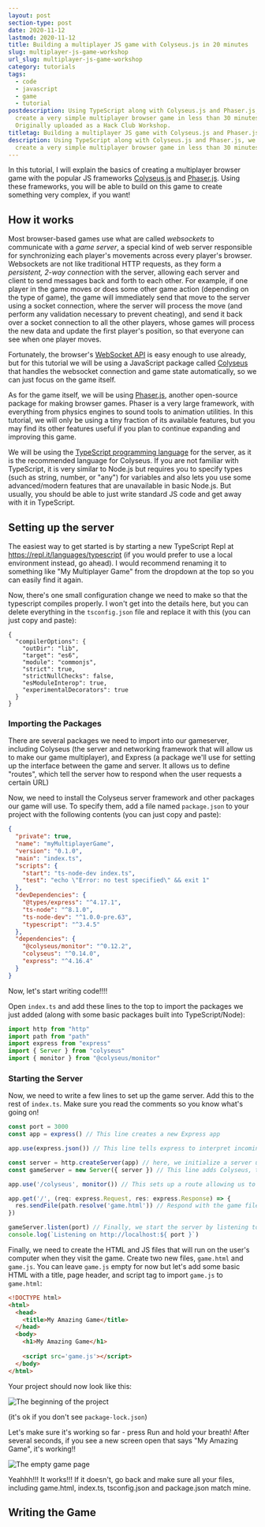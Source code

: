 ```yaml
---
layout: post
section-type: post
date: 2020-11-12
lastmod: 2020-11-12
title: Building a multiplayer JS game with Colyseus.js in 20 minutes
slug: multiplayer-js-game-workshop
url_slug: multiplayer-js-game-workshop
category: tutorials
tags:
  - code
  - javascript
  - game
  - tutorial
postdescription: Using TypeScript along with Colyseus.js and Phaser.js, we will
  create a very simple multiplayer browser game in less than 30 minutes.
  Originally uploaded as a Hack Club Workshop.
titletag: Building a multiplayer JS game with Colyseus.js and Phaser.js in 20 minutes
description: Using TypeScript along with Colyseus.js and Phaser.js, we will
  create a very simple multiplayer browser game in less than 30 minutes.
---
```

In this tutorial, I will explain the basics of creating a multiplayer browser game with the popular JS frameworks [Colyseus.js](https://docs.colyseus.io/) and [Phaser.js](https://photonstorm.github.io/phaser3-docs/). Using these frameworks, you will be able to build on this game to create something very complex, if you want!

## How it works

Most browser-based games use what are called _websockets_ to communicate with a _game server_, a special kind of web server responsible for synchronizing each player's movements across every player's browser. Websockets are not like traditional HTTP requests, as they form a _persistent, 2-way connection_ with the server, allowing each server and client to send messages back and forth to each other. For example, if one player in the game moves or does some other game action (depending on the type of game), the game will immediately send that move to the server using a socket connection, where the server will process the move (and perform any validation necessary to prevent cheating), and send it back over a socket connection to all the other players, whose games will process the new data and update the first player's position, so that everyone can see when one player moves. 

Fortunately, the browser's [WebSocket API](https://developer.mozilla.org/en-US/docs/Web/API/WebSockets_API) is easy enough to use already, but for this tutorial we will be using a JavaScript package called [Colyseus](https://colyseus.io/) that handles the websocket connection and game state automatically, so we can just focus on the game itself.

As for the game itself, we will be using [Phaser.js](https://phaser.io/), another open-source package for making browser games. Phaser is a very large framework, with everything from physics engines to sound tools to animation utilities. In this tutorial, we will only be using a tiny fraction of its available features, but you may find its other features useful if you plan to continue expanding and improving this game.

We will be using the [TypeScript programming language](https://www.typescriptlang.org/docs/) for the server, as it is the recommended language for Colyseus. If you are not familiar with TypeScript, it is very similar to Node.js but requires you to specify types (such as string, number, or "any") for variables and also lets you use some advanced/modern features that are unavailable in basic Node.js. But usually, you should be able to just write standard JS code and get away with it in TypeScript.

## Setting up the server

The easiest way to get started is by starting a new TypeScript Repl at <https://repl.it/languages/typescript> (if you would prefer to use a local environment instead, go ahead). I would recommend renaming it to something like "My Multiplayer Game" from the dropdown at the top so you can easily find it again.

Now, there's one small configuration change we need to make so that the typescript compiles properly. I won't get into the details here, but you can delete everything in the `tsconfig.json` file and replace it with this (you can just copy and paste):

```
{
  "compilerOptions": {
    "outDir": "lib",
    "target": "es6",
    "module": "commonjs",
    "strict": true,
    "strictNullChecks": false,
    "esModuleInterop": true,
    "experimentalDecorators": true
  }
}
```

### Importing the Packages

There are several packages we need to import into our gameserver, including Colyseus (the server and networking framework that will allow us to make our game multiplayer), and Express (a package we'll use for setting up the interface between the game and server. It allows us to define "routes", which tell the server how to respond when the user requests a certain URL)

Now, we need to install the Colyseus server framework and other packages our game will use. To specify them, add a file named `package.json` to your project with the following contents (you can just copy and paste):

```json
{
  "private": true,
  "name": "myMultiplayerGame",
  "version": "0.1.0",
  "main": "index.ts",
  "scripts": {
    "start": "ts-node-dev index.ts",
    "test": "echo \"Error: no test specified\" && exit 1"
  },
  "devDependencies": {
    "@types/express": "^4.17.1",
    "ts-node": "^8.1.0",
    "ts-node-dev": "^1.0.0-pre.63",
    "typescript": "^3.4.5"
  },
  "dependencies": {
    "@colyseus/monitor": "^0.12.2",
    "colyseus": "^0.14.0",
    "express": "^4.16.4"
  }
}
```

Now, let's start writing code!!!!

Open `index.ts` and add these lines to the top to import the packages we just added (along with some basic packages built into TypeScript/Node):

```javascript
import http from "http"
import path from "path"
import express from "express"
import { Server } from "colyseus"
import { monitor } from "@colyseus/monitor"
```

### Starting the Server

Now, we need to write a few lines to set up the game server. Add this to the rest of `index.ts`. Make sure you read the comments so you know what's going on!

```javascript
const port = 3000
const app = express() // This line creates a new Express app

app.use(express.json()) // This line tells express to interpret incoming requests as JSON, which makes it easy for us to understand and interact with the requests.

const server = http.createServer(app) // here, we initialize a server using our express app.
const gameServer = new Server({ server }) // This line adds Colyseus, the game framework, to our Express server.

app.use('/colyseus', monitor()) // This sets up a route allowing us to view all the Colyseus data in real-time from a browser. We'll use it later.

app.get('/', (req: express.Request, res: express.Response) => {
  res.sendFile(path.resolve('game.html')) // Respond with the game file when the user visits the server. Path.resolve makes sure the path is absolute so Express can find the file.
})

gameServer.listen(port) // Finally, we start the server by listening to incoming requests.
console.log(`Listening on http://localhost:${ port }`)
```

Finally, we need to create the HTML and JS files that will run on the user's computer when they visit the game. Create two new files, `game.html` and `game.js`. You can leave `game.js` empty for now but let's add some basic HTML with a title, page header, and script tag to import `game.js` to `game.html`:

```html
<!DOCTYPE html>
<html>
  <head>
    <title>My Amazing Game</title>
  </head>
  <body>
    <h1>My Amazing Game</h1>
    
    <script src='game.js'></script>
  </body>
</html>
```

Your project should now look like this:

![The beginning of the project](/img/uploads/hcmpg_pbeginning.png "Your project should look something like this")

(it's ok if you don't see `package-lock.json`)

Let's make sure it's working so far - press Run and hold your breath! After several seconds, if you see a new screen open that says "My Amazing Game", it's working!!

![The empty game page](/img/uploads/hcmpg_hello.png "The empty game page")

Yeahhh!!! It works!!! If it doesn't, go back and make sure all your files, including game.html, index.ts, tsconfig.json and package.json match mine.

## Writing the Game

